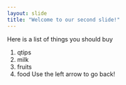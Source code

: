 ```yaml
---
layout: slide
title: "Welcome to our second slide!"
---
```

Here is a list of things you should buy
1. qtips
2. milk
3. fruits
4. food
Use the left arrow to go back!
